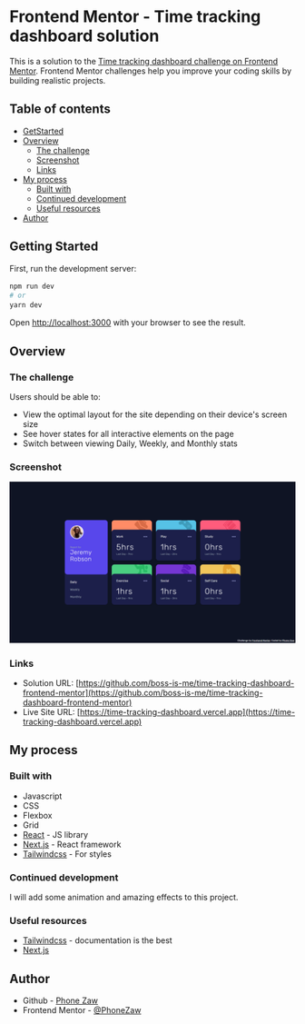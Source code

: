 # Frontend Mentor - Time tracking dashboard solution

This is a solution to the [Time tracking dashboard challenge on Frontend Mentor](https://www.frontendmentor.io/challenges/time-tracking-dashboard-UIQ7167Jw). Frontend Mentor challenges help you improve your coding skills by building realistic projects.

## Table of contents

- [GetStarted](#getting-started)
- [Overview](#overview)
  - [The challenge](#the-challenge)
  - [Screenshot](#screenshot)
  - [Links](#links)
- [My process](#my-process)
  - [Built with](#built-with)
  - [Continued development](#continued-development)
  - [Useful resources](#useful-resources)
- [Author](#author)

## Getting Started

First, run the development server:

```bash
npm run dev
# or
yarn dev
```

Open [http://localhost:3000](http://localhost:3000) with your browser to see the result.

## Overview

### The challenge

Users should be able to:

- View the optimal layout for the site depending on their device's screen size
- See hover states for all interactive elements on the page
- Switch between viewing Daily, Weekly, and Monthly stats

### Screenshot

![](./Screenshot.png)

### Links

- Solution URL: [https://github.com/boss-is-me/time-tracking-dashboard-frontend-mentor](https://github.com/boss-is-me/time-tracking-dashboard-frontend-mentor)
- Live Site URL: [https://time-tracking-dashboard.vercel.app](https://time-tracking-dashboard.vercel.app)

## My process

### Built with

- Javascript
- CSS
- Flexbox
- Grid
- [React](https://reactjs.org/) - JS library
- [Next.js](https://nextjs.org/) - React framework
- [Tailwindcss](https://tailwindcss.com/) - For styles

### Continued development

I will add some animation and amazing effects to this project.

### Useful resources

- [Tailwindcss](https://tailwindcss.com/) - documentation is the best
- [Next.js](https://nextjs.org/)

## Author

- Github - [Phone Zaw](https://boss-is-me.github.io)
- Frontend Mentor - [@PhoneZaw](https://www.frontendmentor.io/profile/phonezaw)

